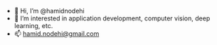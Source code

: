- 👋 Hi, I’m @hamidnodehi
- 👀 I’m interested in application development, computer vision, deep learning, etc.
- 📫 hamid.nodehi@gmail.com

<!---
hamidnodehi/hamidnodehi is a ✨ special ✨ repository because its `README.md` (this file) appears on your GitHub profile.
You can click the Preview link to take a look at your changes.
--->

